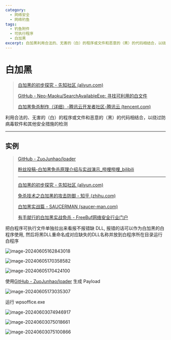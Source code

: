 ```yaml
---
category:
  - 网络安全
  - 网络钓鱼
tags:
  - 钓鱼附件
  - 可执行程序
  - 白加黑
excerpt: 白加黑利用合法的、无害的（白）的程序或文件和恶意的（黑）的代码相结合，以绕过防病毒软件和其他安全措施的检测
---
```


# 白加黑

> [白加黑的初步探究 - 先知社区 (aliyun.com)](https://xz.aliyun.com/t/12376?time__1311=mqmhD57KAImG7DlxGo%2FDyGTH4GKqn%2BD&alichlgref=https%3A%2F%2Fwww.google.com%2F)
>
> [GitHub - Neo-Maoku/SearchAvailableExe: 寻找可利用的白文件](https://github.com/Neo-Maoku/SearchAvailableExe)
>
> [白加黑免杀制作（详细）-腾讯云开发者社区-腾讯云 (tencent.com)](https://cloud.tencent.com/developer/article/2360981)

利用合法的、无害的（白）的程序或文件和恶意的（黑）的代码相结合，以绕过防病毒软件和其他安全措施的检测

---

## 实例

> [GitHub - ZuoJunhao/loader](https://github.com/ZuoJunhao/loader)
>
> [粉丝投稿-白加黑免杀原理介绍与实战演示_哔哩哔哩_bilibili](https://www.bilibili.com/video/BV1Kc411N7QY/?spm_id_from=333.337.search-card.all.click&vd_source=acdec76182e84a0753fcba0a80f5e7ba)
>
> ---
>
> [白加黑的初步探究 - 先知社区 (aliyun.com)](https://xz.aliyun.com/t/12376?time__1311=mqmhD57KAImG7DlxGo%2FDylF5D%3DHG%3D1C5T4D&alichlgref=https%3A%2F%2Fwww.bing.com%2F)
>
> [免杀技术之白加黑的攻击防御 - 知乎 (zhihu.com)](https://zhuanlan.zhihu.com/p/640971453)
>
> [白加黑实战篇 - SAUCERMAN (saucer-man.com)](https://saucer-man.com/information_security/1171.html)
>
> [有手就行的白加黑实战免杀 - FreeBuf网络安全行业门户](https://www.freebuf.com/articles/system/333690.html)

把白程序可执行文件单独拉出来看报不报错缺 DLL, 报错的话可以作为白加黑的白程序使用, 然后将黑DLL重命名成对应缺失的DLL名称并放到白程序所在目录运行白程序

![image-20240605162843018](http://cdn.ayusummer233.top/DailyNotes/202406051628800.png)

![image-20240605170358582](http://cdn.ayusummer233.top/DailyNotes/202406051704917.png)

![image-20240605170424100](http://cdn.ayusummer233.top/DailyNotes/202406051704812.png)

使用[GitHub - ZuoJunhao/loader](https://github.com/ZuoJunhao/loader) 生成 Payload

![image-20240605173035307](http://cdn.ayusummer233.top/DailyNotes/202406061633578.png)

运行 wpsoffice.exe

![image-20240603074946917](http://cdn.ayusummer233.top/DailyNotes/202406032250956.png)

![image-20240603075018661](http://cdn.ayusummer233.top/DailyNotes/202406032250474.png)

![image-20240603075100866](http://cdn.ayusummer233.top/DailyNotes/202406032250291.png)

